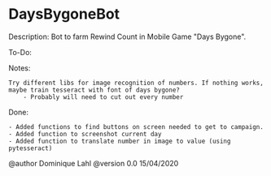 # DaysBygoneBot

Description:
Bot to farm Rewind Count in Mobile Game "Days Bygone". 

To-Do:
    


Notes:
    
    Try different libs for image recognition of numbers. If nothing works, maybe train tesseract with font of days bygone?
        - Probably will need to cut out every number
        

Done:

    - Added functions to find buttons on screen needed to get to campaign.
    - Added function to screenshot current day
    - Added function to translate number in image to value (using pytesseract)

@author Dominique Lahl
@version 0.0 15/04/2020
